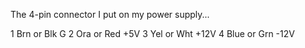 The 4-pin connector I put on my power supply...

1 Brn or Blk G
2 Ora or Red +5V
3 Yel or Wht +12V
4 Blue or Grn -12V
